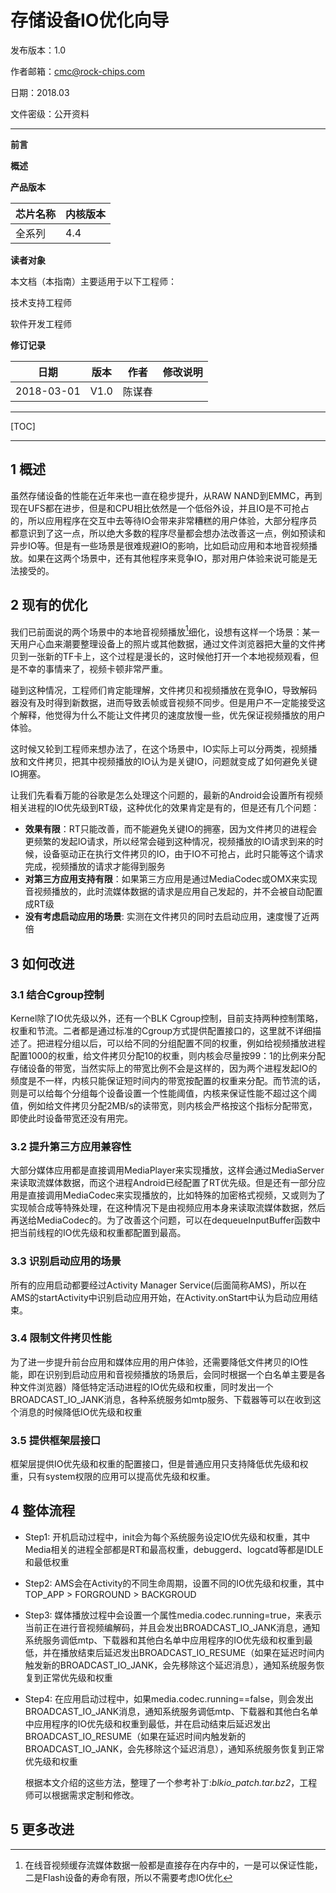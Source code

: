 # **存储设备IO优化向导**

发布版本：1.0

作者邮箱：cmc@rock-chips.com

日期：2018.03

文件密级：公开资料

***

**前言**

**概述**

**产品版本**

| **芯片名称** | **内核版本** |
| -------- | -------- |
| 全系列      | 4.4      |

**读者对象**

本文档（本指南）主要适用于以下工程师：

技术支持工程师

软件开发工程师

**修订记录**

| **日期**     | **版本** | **作者** | **修改说明** |
| ---------- | ------ | ------ | -------- |
| 2018-03-01 | V1.0   | 陈谋春    |          |

***

[TOC]

***

## 1 概述

   虽然存储设备的性能在近年来也一直在稳步提升，从RAW NAND到EMMC，再到现在UFS都在进步，但是和CPU相比依然是一个低俗外设，并且IO是不可抢占的，所以应用程序在交互中去等待IO会带来非常糟糕的用户体验，大部分程序员都意识到了这一点，所以绝大多数的程序尽量都会想办法改善这一点，例如预读和异步IO等。但是有一些场景是很难规避IO的影响，比如启动应用和本地音视频播放。如果在这两个场景中，还有其他程序来竞争IO，那对用户体验来说可能是无法接受的。

## 2 现有的优化

   我们已前面说的两个场景中的本地音视频播放[^1]细化，设想有这样一个场景：某一天用户心血来潮要整理设备上的照片或其他数据，通过文件浏览器把大量的文件拷贝到一张新的TF卡上，这个过程是漫长的，这时候他打开一个本地视频观看，但是不幸的事情来了，视频卡顿非常严重。

   碰到这种情况，工程师们肯定能理解，文件拷贝和视频播放在竞争IO，导致解码器没有及时得到新数据，进而导致丢帧或音视频不同步。但是用户不一定能接受这个解释，他觉得为什么不能让文件拷贝的速度放慢一些，优先保证视频播放的用户体验。

   这时候又轮到工程师来想办法了，在这个场景中，IO实际上可以分两类，视频播放和文件拷贝，把其中视频播放的IO认为是关键IO，问题就变成了如何避免关键IO拥塞。

   让我们先看看万能的谷歌是怎么处理这个问题的，最新的Android会设置所有视频相关进程的IO优先级到RT级，这种优化的效果肯定是有的，但是还有几个问题：

- **效果有限**：RT只能改善，而不能避免关键IO的拥塞，因为文件拷贝的进程会更频繁的发起IO请求，所以经常会碰到这种情况，视频播放的IO请求到来的时候，设备驱动正在执行文件拷贝的IO，由于IO不可抢占，此时只能等这个请求完成，视频播放的请求才能得到服务
- **对第三方应用支持有限**：如果第三方应用是通过MediaCodec或OMX来实现音视频播放的，此时流媒体数据的请求是应用自己发起的，并不会被自动配置成RT级
- **没有考虑启动应用的场景**: 实测在文件拷贝的同时去启动应用，速度慢了近两倍

[^1]: 在线音视频缓存流媒体数据一般都是直接存在内存中的，一是可以保证性能，二是Flash设备的寿命有限，所以不需要考虑IO优化

## 3 如何改进

### 3.1 结合Cgroup控制

   Kernel除了IO优先级以外，还有一个BLK Cgroup控制，目前支持两种控制策略，权重和节流。二者都是通过标准的Cgroup方式提供配置接口的，这里就不详细描述了。把进程分组以后，可以给不同的分组配置不同的权重，例如给视频播放进程配置1000的权重，给文件拷贝分配10的权重，则内核会尽量按99：1的比例来分配存储设备的带宽，当然实际上的带宽比例不会是这样的，因为两个进程发起IO的频度是不一样，内核只能保证短时间内的带宽按配置的权重来分配。而节流的话，则是可以给每个分组每个设备设置一个性能阈值，内核来保证性能不超过这个阈值，例如给文件拷贝分配2MB/s的读带宽，则内核会严格按这个指标分配带宽，即使此时设备带宽还没有用完。

### 3.2 提升第三方应用兼容性

   大部分媒体应用都是直接调用MediaPlayer来实现播放，这样会通过MediaServer来读取流媒体数据，而这个进程Android已经配置了RT优先级。但是还有一部分应用是直接调用MediaCodec来实现播放的，比如特殊的加密格式视频，又或则为了实现帧合成等特殊处理，在这种情况下是由视频应用本身来读取流媒体数据，然后再送给MediaCodec的。为了改善这个问题，可以在dequeueInputBuffer函数中把当前线程的IO优先级和权重都配置到最高。

### 3.3 识别启动应用的场景

   所有的应用启动都要经过Activity Manager Service(后面简称AMS)，所以在AMS的startActivity中识别启动应用开始，在Activity.onStart中认为启动应用结束。

### 3.4 限制文件拷贝性能

   为了进一步提升前台应用和媒体应用的用户体验，还需要降低文件拷贝的IO性能，即在识别到启动应用和音视频播放的场景后，会同时根据一个白名单主要是各种文件浏览器）降低特定活动进程的IO优先级和权重，同时发出一个BROADCAST_IO_JANK消息，各种系统服务如mtp服务、下载器等可以在收到这个消息的时候降低IO优先级和权重

### 3.5 提供框架层接口

  框架层提供IO优先级和权重的配置接口，但是普通应用只支持降低优先级和权重，只有system权限的应用可以提高优先级和权重。

## 4 整体流程

- Step1: 开机启动过程中，init会为每个系统服务设定IO优先级和权重，其中Media相关的进程全部都是RT和最高权重，debuggerd、logcatd等都是IDLE和最低权重

- Step2: AMS会在Activity的不同生命周期，设置不同的IO优先级和权重，其中TOP_APP > FORGROUND > BACKGROUD

- Step3: 媒体播放过程中会设置一个属性media.codec.running=true，来表示当前正在进行音视频编解码，并且会发出BROADCAST_IO_JANK消息，通知系统服务调低mtp、下载器和其他白名单中应用程序的IO优先级和权重到最低，并在播放结束后延迟发出BROADCAST_IO_RESUME（如果在延迟时间内触发新的BROADCAST_IO_JANK，会先移除这个延迟消息），通知系统服务恢复到正常优先级和权重

- Step4: 在应用启动过程中，如果media.codec.running==false，则会发出BROADCAST_IO_JANK消息，通知系统服务调低mtp、下载器和其他白名单中应用程序的IO优先级和权重到最低，并在启动结束后延迟发出BROADCAST_IO_RESUME（如果在延迟时间内触发新的BROADCAST_IO_JANK，会先移除这个延迟消息），通知系统服务恢复到正常优先级和权重

   根据本文介绍的这些方法，整理了一个参考补丁:*blkio_patch.tar.bz2*，工程师可以根据需求定制和修改。

## 5 更多改进







